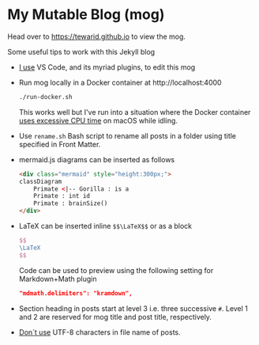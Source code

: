 # My Mutable Blog (mog)

Head over to https://tewarid.github.io to view the mog.

Some useful tips to work with this Jekyll blog

* [I use](_posts\2017\2017-12-04-word-to-markdown-using-pandoc.md#markdown-editor) VS Code, and its myriad plugins, to edit this mog

* Run mog locally in a Docker container at http://localhost:4000

    ```bash
    ./run-docker.sh
    ```

    This works well but I've run into a situation where the Docker container [uses excessive CPU time](https://github.com/docker/for-mac/issues/1759) on macOS while idling.

* Use `rename.sh` Bash script to rename all posts in a folder using title specified in Front Matter.

* mermaid.js diagrams can be inserted as follows

    ```html
    <div class="mermaid" style="height:300px;">
    classDiagram
        Primate <|-- Gorilla : is a
        Primate : int id
        Primate : brainSize()
    </div>
    ```

* LaTeX can be inserted inline `$$\LaTeX$$` or as a block

    ```latex
    $$
    \LaTeX
    $$
    ```

    Code can be used to preview using the following setting for Markdown+Math plugin

    ```json
    "mdmath.delimiters": "kramdown",
    ```

* Section heading in posts start at level 3 i.e. three successive `#`. Level 1 and 2 are reserved for mog title and post title, respectively.

* [Don´t use](https://github.com/jekyll/jekyll/issues/429) UTF-8 characters in file name of posts.

